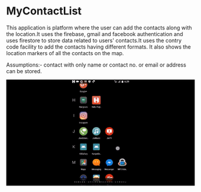 # MyContactList
This application is platform where the user can add the contacts along with the location.It uses the firebase, gmail and facebook authentication and uses firestore to store data related to users' contacts.It uses the contry code facility to add the contacts having different formats. It also shows the location markers of all the contacts on the map.

Assumptions:- contact with only name or contact no. or email or address can be stored.

![Output sample](https://github.com/sahildoshi013/MyContactList/blob/master/my_sample.gif)
